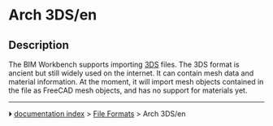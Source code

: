 # Arch 3DS/en
## Description

The BIM Workbench supports importing [3DS](https://en.wikipedia.org/wiki/.3ds) files. The 3DS format is ancient but still widely used on the internet. It can contain mesh data and material information. At the moment, it will import mesh objects contained in the file as FreeCAD mesh objects, and has no support for materials yet.



---
⏵ [documentation index](../README.md) > [File Formats](Category_File%20Formats.md) > Arch 3DS/en
